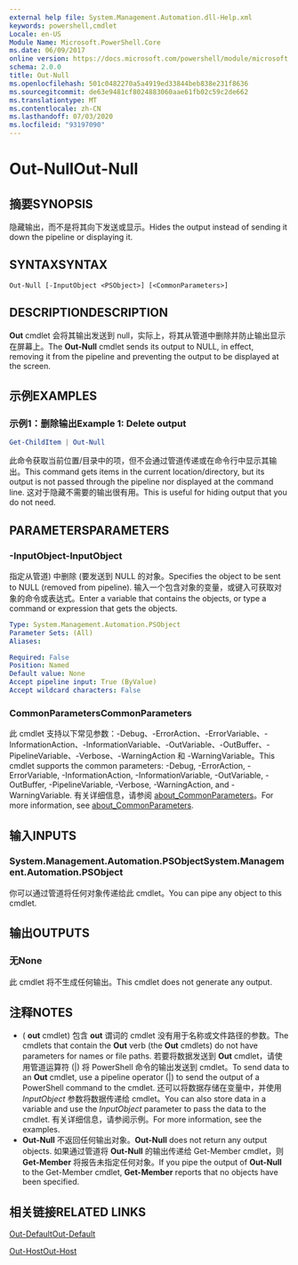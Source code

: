 ```yaml
---
external help file: System.Management.Automation.dll-Help.xml
keywords: powershell,cmdlet
Locale: en-US
Module Name: Microsoft.PowerShell.Core
ms.date: 06/09/2017
online version: https://docs.microsoft.com/powershell/module/microsoft.powershell.core/out-null?view=powershell-7&WT.mc_id=ps-gethelp
schema: 2.0.0
title: Out-Null
ms.openlocfilehash: 501c0482270a5a4919ed33844beb838e231f8636
ms.sourcegitcommit: de63e9481cf8024883060aae61fb02c59c2de662
ms.translationtype: MT
ms.contentlocale: zh-CN
ms.lasthandoff: 07/03/2020
ms.locfileid: "93197090"
---
```

# <span data-ttu-id="650ea-103">Out-Null</span><span class="sxs-lookup"><span data-stu-id="650ea-103">Out-Null</span></span>

## <span data-ttu-id="650ea-104">摘要</span><span class="sxs-lookup"><span data-stu-id="650ea-104">SYNOPSIS</span></span>
<span data-ttu-id="650ea-105">隐藏输出，而不是将其向下发送或显示。</span><span class="sxs-lookup"><span data-stu-id="650ea-105">Hides the output instead of sending it down the pipeline or displaying it.</span></span>

## <span data-ttu-id="650ea-106">SYNTAX</span><span class="sxs-lookup"><span data-stu-id="650ea-106">SYNTAX</span></span>

```
Out-Null [-InputObject <PSObject>] [<CommonParameters>]
```

## <span data-ttu-id="650ea-107">DESCRIPTION</span><span class="sxs-lookup"><span data-stu-id="650ea-107">DESCRIPTION</span></span>

<span data-ttu-id="650ea-108">**Out** cmdlet 会将其输出发送到 null，实际上，将其从管道中删除并防止输出显示在屏幕上。</span><span class="sxs-lookup"><span data-stu-id="650ea-108">The **Out-Null** cmdlet sends its output to NULL, in effect, removing it from the pipeline and preventing the output to be displayed at the screen.</span></span>

## <span data-ttu-id="650ea-109">示例</span><span class="sxs-lookup"><span data-stu-id="650ea-109">EXAMPLES</span></span>

### <span data-ttu-id="650ea-110">示例1：删除输出</span><span class="sxs-lookup"><span data-stu-id="650ea-110">Example 1: Delete output</span></span>

```powershell
Get-ChildItem | Out-Null
```

<span data-ttu-id="650ea-111">此命令获取当前位置/目录中的项，但不会通过管道传递或在命令行中显示其输出。</span><span class="sxs-lookup"><span data-stu-id="650ea-111">This command gets items in the current location/directory, but its output is not passed through the pipeline nor displayed at the command line.</span></span>
<span data-ttu-id="650ea-112">这对于隐藏不需要的输出很有用。</span><span class="sxs-lookup"><span data-stu-id="650ea-112">This is useful for hiding output that you do not need.</span></span>

## <span data-ttu-id="650ea-113">PARAMETERS</span><span class="sxs-lookup"><span data-stu-id="650ea-113">PARAMETERS</span></span>

### <span data-ttu-id="650ea-114">-InputObject</span><span class="sxs-lookup"><span data-stu-id="650ea-114">-InputObject</span></span>

<span data-ttu-id="650ea-115">指定从管道) 中删除 (要发送到 NULL 的对象。</span><span class="sxs-lookup"><span data-stu-id="650ea-115">Specifies the object to be sent to NULL (removed from pipeline).</span></span>
<span data-ttu-id="650ea-116">输入一个包含对象的变量，或键入可获取对象的命令或表达式。</span><span class="sxs-lookup"><span data-stu-id="650ea-116">Enter a variable that contains the objects, or type a command or expression that gets the objects.</span></span>

```yaml
Type: System.Management.Automation.PSObject
Parameter Sets: (All)
Aliases:

Required: False
Position: Named
Default value: None
Accept pipeline input: True (ByValue)
Accept wildcard characters: False
```

### <span data-ttu-id="650ea-117">CommonParameters</span><span class="sxs-lookup"><span data-stu-id="650ea-117">CommonParameters</span></span>

<span data-ttu-id="650ea-118">此 cmdlet 支持以下常见参数：-Debug、-ErrorAction、-ErrorVariable、-InformationAction、-InformationVariable、-OutVariable、-OutBuffer、-PipelineVariable、-Verbose、-WarningAction 和 -WarningVariable。</span><span class="sxs-lookup"><span data-stu-id="650ea-118">This cmdlet supports the common parameters: -Debug, -ErrorAction, -ErrorVariable, -InformationAction, -InformationVariable, -OutVariable, -OutBuffer, -PipelineVariable, -Verbose, -WarningAction, and -WarningVariable.</span></span> <span data-ttu-id="650ea-119">有关详细信息，请参阅 [about_CommonParameters](https://go.microsoft.com/fwlink/?LinkID=113216)。</span><span class="sxs-lookup"><span data-stu-id="650ea-119">For more information, see [about_CommonParameters](https://go.microsoft.com/fwlink/?LinkID=113216).</span></span>

## <span data-ttu-id="650ea-120">输入</span><span class="sxs-lookup"><span data-stu-id="650ea-120">INPUTS</span></span>

### <span data-ttu-id="650ea-121">System.Management.Automation.PSObject</span><span class="sxs-lookup"><span data-stu-id="650ea-121">System.Management.Automation.PSObject</span></span>

<span data-ttu-id="650ea-122">你可以通过管道将任何对象传递给此 cmdlet。</span><span class="sxs-lookup"><span data-stu-id="650ea-122">You can pipe any object to this cmdlet.</span></span>

## <span data-ttu-id="650ea-123">输出</span><span class="sxs-lookup"><span data-stu-id="650ea-123">OUTPUTS</span></span>

### <span data-ttu-id="650ea-124">无</span><span class="sxs-lookup"><span data-stu-id="650ea-124">None</span></span>

<span data-ttu-id="650ea-125">此 cmdlet 将不生成任何输出。</span><span class="sxs-lookup"><span data-stu-id="650ea-125">This cmdlet does not generate any output.</span></span>

## <span data-ttu-id="650ea-126">注释</span><span class="sxs-lookup"><span data-stu-id="650ea-126">NOTES</span></span>

* <span data-ttu-id="650ea-127"> ( **out** cmdlet) 包含 **out** 谓词的 cmdlet 没有用于名称或文件路径的参数。</span><span class="sxs-lookup"><span data-stu-id="650ea-127">The cmdlets that contain the **Out** verb (the **Out** cmdlets) do not have parameters for names or file paths.</span></span> <span data-ttu-id="650ea-128">若要将数据发送到 **Out** cmdlet，请使用管道运算符 (|) 将 PowerShell 命令的输出发送到 cmdlet。</span><span class="sxs-lookup"><span data-stu-id="650ea-128">To send data to an **Out** cmdlet, use a pipeline operator (|) to send the output of a PowerShell command to the cmdlet.</span></span> <span data-ttu-id="650ea-129">还可以将数据存储在变量中，并使用 *InputObject* 参数将数据传递给 cmdlet。</span><span class="sxs-lookup"><span data-stu-id="650ea-129">You can also store data in a variable and use the *InputObject* parameter to pass the data to the cmdlet.</span></span> <span data-ttu-id="650ea-130">有关详细信息，请参阅示例。</span><span class="sxs-lookup"><span data-stu-id="650ea-130">For more information, see the examples.</span></span>
* <span data-ttu-id="650ea-131">**Out-Null** 不返回任何输出对象。</span><span class="sxs-lookup"><span data-stu-id="650ea-131">**Out-Null** does not return any output objects.</span></span> <span data-ttu-id="650ea-132">如果通过管道将 **Out-Null** 的输出传递给 Get-Member cmdlet，则 **Get-Member** 将报告未指定任何对象。</span><span class="sxs-lookup"><span data-stu-id="650ea-132">If you pipe the output of **Out-Null** to the Get-Member cmdlet, **Get-Member** reports that no objects have been specified.</span></span>

## <span data-ttu-id="650ea-133">相关链接</span><span class="sxs-lookup"><span data-stu-id="650ea-133">RELATED LINKS</span></span>

[<span data-ttu-id="650ea-134">Out-Default</span><span class="sxs-lookup"><span data-stu-id="650ea-134">Out-Default</span></span>](Out-Default.md)

[<span data-ttu-id="650ea-135">Out-Host</span><span class="sxs-lookup"><span data-stu-id="650ea-135">Out-Host</span></span>](Out-Host.md)
